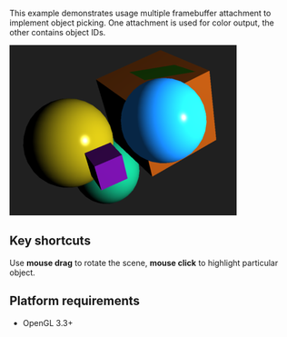 This example demonstrates usage multiple framebuffer attachment to implement
object picking. One attachment is used for color output, the other contains
object IDs.

![Object picking](picking.png)

Key shortcuts
-------------

Use **mouse drag** to rotate the scene, **mouse click** to highlight particular
object.

Platform requirements
---------------------

*   OpenGL 3.3+

